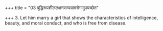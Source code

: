 +++
title = "03 बुद्धिरूपशीललक्षणसम्पन्नामरोगामुपयच्छेत"

+++
3. Let him marry a girl that shows the characteristics of intelligence, beauty, and moral conduct, and who is free from disease.
